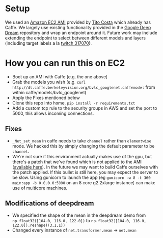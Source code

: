 # Setup
We used an [Amazon EC2 AMI] provided by [Tito Costa] which already has Caffe. We largely use existing functionality provided in the [Google Deep Dream] repository and wrap an endpoint around it. Future work may include extending the endpoint to select between different models and layers (including target labels a la [twitch 317070]).

# How you can run this on EC2
- Boot up an AMI with Caffe (e.g. the one above)
- Grab the models you wish (e.g. `curl http://dl.caffe.berkeleyvision.org/bvlc_googlenet.caffemodel` from within caffe/models/bvlc_googlenet)
- Apply the Fixes mentioned below
- Clone this repo into home, `pip install -r requirements.txt`
- Add a custom tcp rule to the security groups in AWS and set the port to 5000, this allows incoming connections.

## Fixes
- `_Net_set_mean` in caffe needs to take `channel` rather than `elementwise` mode. We hacked this by simply changing the default parameter to be `channel`.
- We're not sure if this environment actually makes use of the gpu, but there's a patch that we've found which is not applied to the AMI ([available here][1]). In the future we may want to build Caffe ourselves with the patch applied. If this bullet is still here, you may expect the server to be slow. Using gunicorn to launch the app (eg `gunicorn -w 8 -t 360 main:app -b 0.0.0.0:5000` on an 8 core g2.2xlarge instance) can make use of multicore machines.

## Modifications of deepdream
- We specified the shape of the mean in the deepdream demo from `np.float32([104.0, 116.0, 122.0])` to `np.float32([104.0, 116.0, 122.0]).reshape((3,1,1))`
- Changed every instance of `net.transformer.mean` -> `net.mean`

[amazon ec2 ami]: https://console.aws.amazon.com/ec2/v2/home?region=us-east-1#LaunchInstanceWizard:ami=ami-ffba7b94
[tito costa]:  http://blog.titocosta.com/post/110345699197/public-ec2-ami-with-torch-and-caffe-deep-learning
[1]: http://vision.princeton.edu/pvt/GoogLeNet/code/caffe-change-for-googlenet.patch
[Google Deep Dream]: https://github.com/google/deepdream
[twitch 317070]: http://www.twitch.tv/317070
